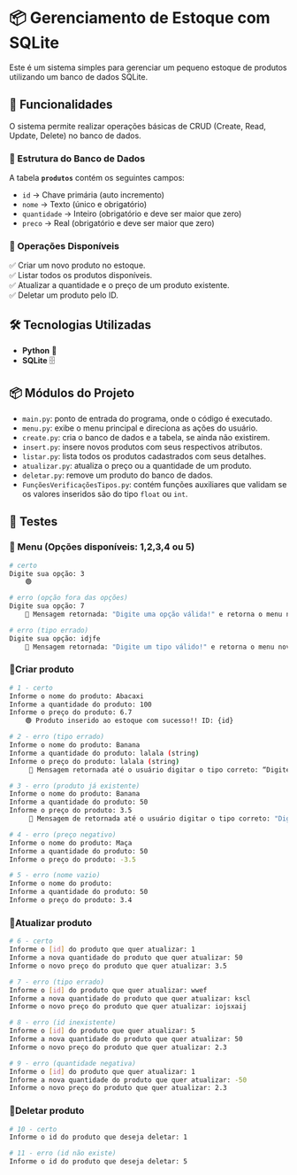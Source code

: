 # 📦 Gerenciamento de Estoque com SQLite

Este é um sistema simples para gerenciar um pequeno estoque de produtos utilizando um banco de dados SQLite.

## 🚀 Funcionalidades

O sistema permite realizar operações básicas de CRUD (Create, Read, Update, Delete) no banco de dados.

### 📌 Estrutura do Banco de Dados

A tabela **`produtos`** contém os seguintes campos:

- `id` → Chave primária (auto incremento)
- `nome` → Texto (único e obrigatório)
- `quantidade` → Inteiro (obrigatório e deve ser maior que zero)
- `preco` → Real (obrigatório e deve ser maior que zero)

### 🔧 Operações Disponíveis

✅ Criar um novo produto no estoque.  
✅ Listar todos os produtos disponíveis.  
✅ Atualizar a quantidade e o preço de um produto existente.  
✅ Deletar um produto pelo ID.

## 🛠 Tecnologias Utilizadas

- **Python** 🐍
- **SQLite** 🗄️

 ## 📦 Módulos do Projeto

- `main.py`: ponto de entrada do programa, onde o código é executado.
- `menu.py`: exibe o menu principal e direciona as ações do usuário.
- `create.py`: cria o banco de dados e a tabela, se ainda não existirem.
- `insert.py`: insere novos produtos com seus respectivos atributos.
- `listar.py`: lista todos os produtos cadastrados com seus detalhes.
- `atualizar.py`: atualiza o preço ou a quantidade de um produto.
- `deletar.py`: remove um produto do banco de dados.
- `FunçõesVerificaçõesTipos.py`: contém funções auxiliares que validam se os valores inseridos são do tipo `float` ou `int`.


## 📌 Testes

### 🔹 Menu (Opções disponíveis: 1,2,3,4 ou 5)

```sh
# certo
Digite sua opção: 3
    🟢

# erro (opção fora das opções)
Digite sua opção: 7
    🔴 Mensagem retornada: "Digite uma opção válida!" e retorna o menu novamente

# erro (tipo errado)
Digite sua opção: idjfe
    🔴 Mensagem retornada: "Digite um tipo válido!" e retorna o menu novamente

```

### 🔹Criar produto

```sh
# 1 - certo
Informe o nome do produto: Abacaxi 
Informe a quantidade do produto: 100 
Informe o preço do produto: 6.7
    🟢 Produto inserido ao estoque com sucesso!! ID: {id}

# 2 - erro (tipo errado)
Informe o nome do produto: Banana  
Informe a quantidade do produto: lalala (string)  
Informe o preço do produto: lalala (string)
     🔴 Mensagem retornada até o usuário digitar o tipo correto: “Digite um tipo válido! “  

# 3 - erro (produto já existente)
Informe o nome do produto: Banana  
Informe a quantidade do produto: 50 
Informe o preço do produto: 3.5 
     🔴 Mensagem de retornada até o usuário digitar o tipo correto: "Digite uma opção válida!  "

# 4 - erro (preço negativo)
Informe o nome do produto: Maça  
Informe a quantidade do produto: 50 
Informe o preço do produto: -3.5 

# 5 - erro (nome vazio)
Informe o nome do produto:   
Informe a quantidade do produto: 50 
Informe o preço do produto: 3.4 

```

### 🔹Atualizar produto

```sh
# 6 - certo
Informe o [id] do produto que quer atualizar: 1 
Informe a nova quantidade do produto que quer atualizar: 50 
Informe o novo preço do produto que quer atualizar: 3.5 

# 7 - erro (tipo errado)
Informe o [id] do produto que quer atualizar: wwef 
Informe a nova quantidade do produto que quer atualizar: kscl 
Informe o novo preço do produto que quer atualizar: iojsxaij 

# 8 - erro (id inexistente)
Informe o [id] do produto que quer atualizar: 5 
Informe a nova quantidade do produto que quer atualizar: 50 
Informe o novo preço do produto que quer atualizar: 2.3 

# 9 - erro (quantidade negativa)
Informe o [id] do produto que quer atualizar: 1 
Informe a nova quantidade do produto que quer atualizar: -50 
Informe o novo preço do produto que quer atualizar: 2.3 

```


### 🔹Deletar produto

```sh
# 10 - certo
Informe o id do produto que deseja deletar: 1 

# 11 - erro (id não existe)
Informe o id do produto que deseja deletar: 5 
```



 
